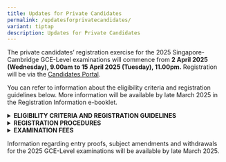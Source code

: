 ```yaml
---
title: Updates for Private Candidates
permalink: /updatesforprivatecandidates/
variant: tiptap
description: Updates for Private Candidates
---
```

<p>The private candidates’ registration exercise for the 2025 Singapore-Cambridge
GCE-Level examinations will commence from <strong>2 April 2025 (Wednesday), 9.00am to 15 April 2025 (Tuesday), 11.00pm.</strong> Registration
will be via the <a href="https://myexams.seab.gov.sg/auth/login" rel="noopener nofollow" target="_blank">Candidates Portal</a>.</p>
<p>You can refer to information about the eligibility criteria and registration
guidelines below. More information will be available by late March 2025
in the Registration Information e-booklet.</p>
<div data-type="detailGroup" class="isomer-accordion isomer-accordion-white">
<details class="isomer-details">
<summary><strong>ELIGIBILITY CRITERIA AND REGISTRATION GUIDELINES</strong>
</summary>
<div data-type="detailsContent" class="isomer-details-content">
<p>The minimum age requirements and maximum number of subjects allowed for
each examination level are:</p>
<p></p>
<table style="minWidth: 75px">
<colgroup>
<col>
<col>
<col>
</colgroup>
<tbody>
<tr>
<td rowspan="1" colspan="1">
<p><strong>Examination Level</strong>
</p>
</td>
<td rowspan="1" colspan="1">
<p><strong>Minimum Age Required as at 1<sup>st</sup>&nbsp;January of the examination year</strong>
</p>
</td>
<td rowspan="1" colspan="1">
<p><strong>Maximum Number of Subjects Allowed</strong>
</p>
</td>
</tr>
<tr>
<td rowspan="1" colspan="1">
<p>GCE N(A)- and N(T)- Level</p>
</td>
<td rowspan="1" colspan="1">
<p>15</p>
</td>
<td rowspan="1" colspan="1">
<p>9</p>
</td>
</tr>
<tr>
<td rowspan="1" colspan="1">
<p>GCE O-Level</p>
</td>
<td rowspan="1" colspan="1">
<p>15</p>
</td>
<td rowspan="1" colspan="1">
<p>9</p>
</td>
</tr>
<tr>
<td rowspan="1" colspan="1">
<p>GCE A-Level</p>
</td>
<td rowspan="1" colspan="1">
<p>17</p>
</td>
<td rowspan="1" colspan="1">
<ul data-tight="true" class="tight">
<li>
<p>5 H1 subjects and 3 H2 subjects; or</p>
</li>
<li>
<p>3 H1 subjects and 4 H2 subjects</p>
</li>
</ul>
</td>
</tr>
</tbody>
</table>
<p>&nbsp;</p>
<p>Please note the following guidelines:</p>
<p></p>
<ul data-tight="true" class="tight">
<li>
<p>For school candidates studying in Government/ Government-Aided/ Independent/
Specialised schools, you cannot register as a private candidate.</p>
</li>
</ul>
<p></p>
<ul data-tight="true" class="tight">
<li>
<p>For private candidates, you are allowed to register for more than one
GCE-Level examination (e.g. GCE O-Level and A-Level). However, you<strong> cannot </strong>register
for both the GCE-Level examinations and admission tests i.e. Admission
Exercise for International Students (AEIS) and School Placement Exercise
for Returning Singaporeans-Secondary (SPERS-Sec), in the same examination
year.</p>
<p></p>
<p>While most subjects in the national examinations do not have a pre-requisite
criteria, there are certain subjects with their specific eligibility criteria.
&nbsp;Please refer to the Registration Information e-booklet when it is
available by late March 2025. &nbsp;</p>
</li>
</ul>
<p>&nbsp;</p>
<ul data-tight="true" class="tight">
<li>
<p>You should also refer to the following important documents once they are
made available.</p>
<p></p>
</li>
</ul>
<p>1.&nbsp;&nbsp;&nbsp; Registration Information e-booklet contains information
such as subjects / papers, examination fees, etc.
<br>
</p>
<p>2.&nbsp;&nbsp;&nbsp; Examination Rules and Regulations<u><br></u>
</p>
<p>3.&nbsp;&nbsp;&nbsp;&nbsp;&nbsp;&nbsp; <a href="https://go.gov.sg/guideonexamregistration" rel="noopener nofollow" target="_blank">Candidates Portal guide on examination registration</a>
</p>
</div>
</details>
<details class="isomer-details">
<summary><strong>REGISTRATION PROCEDURES</strong>
</summary>
<div data-type="detailsContent" class="isomer-details-content">
<p><strong>For Singpass holders</strong>
</p>
<p><strong>If you are a Singaporean or a Singapore Permanent Resident</strong>,
you <strong>must </strong>register for the examination with your Singpass
credentials in the <a href="https://myexams.seab.gov.sg/auth/login" rel="noopener nofollow" target="_blank">Candidates Portal</a>.</p>
<p></p>
<p>Please refer to the <a href="https://go.gov.sg/cpaccountcreationguidesingpassusers" rel="noopener nofollow" target="_blank">guide for Singpass users</a> for
the steps to create a Candidates Portal account to register for the examinations.</p>
<p>Please ensure that your Singpass is activated before the start of registration.
Please visit the&nbsp;<a href="https://www.singpass.gov.sg/home/ui/login" rel="noopener nofollow" target="_blank">Singpass website</a>&nbsp;for
details on how to register or activate your Singpass account.</p>
<p></p>
<p><strong><u>For non-Singpass holders</u></strong>
</p>
<p>Please create an account in the <a href="https://myexams.seab.gov.sg/auth/login" rel="noopener nofollow" target="_blank">Candidates Portal</a> when
registration opens.</p>
<p>Please refer to the <a href="https://go.gov.sg/cpaccountcreationguidenonsingpassusers" rel="noopener nofollow" target="_blank">guide for non-Singpass users</a> for
the steps to create a Candidates Portal account for the examinations.</p>
</div>
</details>
<details class="isomer-details">
<summary><strong>EXAMINATION FEES</strong>
</summary>
<div data-type="detailsContent" class="isomer-details-content">
<p><strong>Fees payable</strong>
</p>
<p>The examination fees for this year’s subjects can be found in the Registration
Information e-booklet. You can refer to this document when it is available.
All fees are inclusive of GST at the prevailing rate.</p>
<p>The examination fees are dependent on the subjects you are registering
for and your citizenship status at the point of registration. Your examination
fees will not be refunded if your citizenship status is changed after your
registration.</p>
<p>Please ensure that you have provided the correct citizenship during your
registration to ensure the correct fee charges. If incorrect citizenship
details were submitted which resulted in shortfall,in exam fees ,candidates
are required to make up the shortfall for them to be eligible for the exam.</p>
<p><strong>Mode of payment</strong>
</p>
<p>You should pay your examination fees via a credit/debit card or PayNow
in the&nbsp;<a href="https://myexams.seab.gov.sg/auth/login" rel="noopener nofollow" target="_blank">Candidates Portal</a>&nbsp;before
the registration deadline of <strong>15 April 2025, 11.00pm. </strong>You
will not be registered for the examinations if payment is made after this
deadline.</p>
<p></p>
<p>You cannot use the funds in your Edusave account and Post-Secondary Education
Account (PSEA) to pay for the&nbsp;examination fees<strong>.</strong>
</p>
</div>
</details>
</div>
<p>Information regarding entry proofs, subject amendments and withdrawals
for the 2025 GCE-Level examinations will be available by late March 2025.</p>